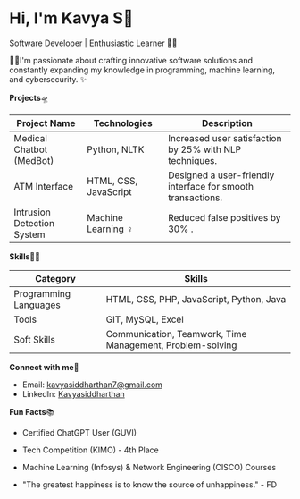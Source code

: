 # Hi, I'm Kavya S🧣

Software Developer | Enthusiastic Learner 👾🌷

🏃‍♀️I'm passionate about crafting innovative software solutions and constantly expanding my knowledge in programming, machine learning, and cybersecurity. ✨ 

**Projects**🛸

| Project Name | Technologies | Description |
|---|---|---|
| Medical Chatbot (MedBot) | Python, NLTK  | Increased user satisfaction by 25% with NLP techniques. |
| ATM Interface | HTML, CSS, JavaScript ️ | Designed a user-friendly interface for smooth transactions. |
| Intrusion Detection System | Machine Learning ‍♀️ | Reduced false positives by 30% . |

**Skills**🧚‍♀️

| Category | Skills |
|---|---|
| Programming Languages | HTML, CSS, PHP, JavaScript, Python, Java |
| Tools | GIT, MySQL, Excel |
| Soft Skills | Communication, Teamwork, Time Management, Problem-solving |

**Connect with me**💌

* Email: kavyasiddharthan7@gmail.com
* LinkedIn: [Kavyasiddharthan](https://www.linkedin.com/in/kavyasiddharthan)

**Fun Facts**📚

* Certified ChatGPT User (GUVI)
* Tech Competition (KIMO) - 4th Place
* Machine Learning (Infosys) & Network Engineering (CISCO) Courses
  
* "The greatest happiness is to know the source of unhappiness." - FD
  
